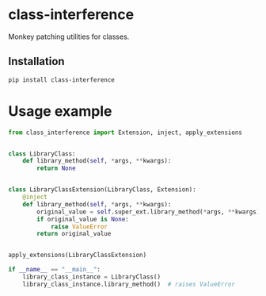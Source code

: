 # class-interference

Monkey patching utilities for classes.

## Installation

```shell
pip install class-interference
```

# Usage example

```python
from class_interference import Extension, inject, apply_extensions


class LibraryClass:
    def library_method(self, *args, **kwargs):
        return None


class LibraryClassExtension(LibraryClass, Extension):
    @inject
    def library_method(self, *args, **kwargs):
        original_value = self.super_ext.library_method(*args, **kwargs)
        if original_value is None:
            raise ValueError
        return original_value


apply_extensions(LibraryClassExtension)

if __name__ == "__main__":
    library_class_instance = LibraryClass()
    library_class_instance.library_method()  # raises ValueError

```
